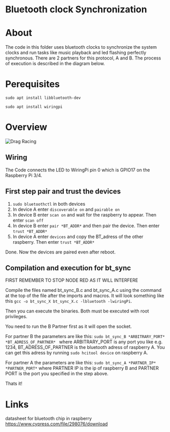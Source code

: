 # Bluetooth clock Synchronization

# About
The code in this folder uses bluetooth clocks to synchronize the system clocks and run tasks like music playback and led flashing perfectly synchronous. There are 2 partners for this protocol, A and B. The process of execution is described in the diagram below.


# Perequisites 
 ```sudo apt install libbluetooth-dev```
 
 ```sudo apt install wiringpi```
 
# Overview

![Drag Racing](bt_sync.png)

## Wiring
The Code connects the LED to WiringPi pin 0 which is GPIO17 on the Raspberry Pi 3/4.

## First step pair and trust the devices
1. ```sudo bluetoothctl``` in both devices 
2. In device A enter ```discoverable on``` and ```pairable on ```
3. In device B enter ```scan on``` and wait for the raspberry to appear. Then enter ```scan off```
4. In device B enter ```pair *BT_ADDR*``` and then pair the device. Then enter ```trust *BT_ADDR*```
5. In device A enter ```devices``` and copy the BT_adress of the other raspberry. Then enter ```trust *BT_ADDR*```

Done. Now the devices are paired even after reboot.

## Compilation and execution for bt_sync
FIRST REMEMBER TO STOP NODE RED AS IT WILL INTERFERE

Compile the files named bt_sync_B.c and bt_sync_A.c using the command at the top of the file after the imports and macros. It will look something like this 
```gcc -o bt_sync_X bt_sync_X.c -lbluetooth -lwiringPi```. 

Then you can execute the binaries. Both must be executed with root privileges.

You need to run the B Partner first as it will open the socket. 

For partner B the parameters are like this: ```sudo bt_sync_B *ARBITRARY_PORT* *BT_ADRESS_OF_PARTNER* ``` where ARBITRARY_PORT is any port you like e.g. 1234, BT_ADRESS_OF_PARTNER is the bluetooth adress of raspberry A. You can get this adress by running ```sudo hcitool device``` on raspberry A.
  
  
For partner A the parameters are like this: ```sudo bt_sync_A *PARTNER_IP* *PARTNER_PORT*``` where PARTNER IP is the ip of raspberry B and PARTNER PORT is the port you specified in the step above.

Thats it!


# Links
datasheet for bluetooth chip in raspberry https://www.cypress.com/file/298076/download
